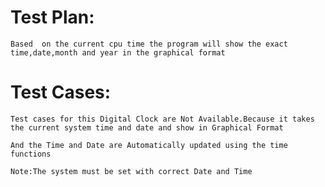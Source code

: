 # Test Plan:

	Based  on the current cpu time the program will show the exact time,date,month and year in the graphical format 

# Test Cases:

	Test cases for this Digital Clock are Not Available.Because it takes the current system time and date and show in Graphical Format

	And the Time and Date are Automatically updated using the time functions
	
	Note:The system must be set with correct Date and Time